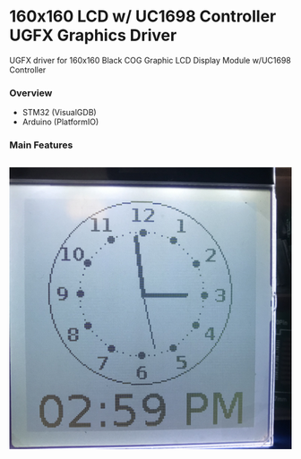 # 160x160 LCD w/ UC1698 Controller UGFX Graphics Driver

UGFX driver for 160x160 Black COG Graphic LCD Display Module w/UC1698 Controller


### Overview ###
- STM32 (VisualGDB)
- Arduino (PlatformIO)

### Main Features ###
![](https://raw.githubusercontent.com/dretay/UC1698/master/IMG_5088.jpg)
- 
